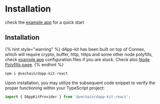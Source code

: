# Installation

check the [example app](https://github.com/vechain/vechain-dapp-kit/tree/main/examples/sample-react-app) for a quick start

## Installation

{% hint style="warning" %}
dApp-kit has been built on top of Connex, which will require crypto, buffer, http, https and some other node polyfills, check [example app](https://github.com/vechain/vechain-dapp-kit/tree/main/examples) configuration files if you are stuck. Check also [Node Polyfills page](broken-reference).
{% endhint %}

```bash
npm i @vechain/dapp-kit-react
```

Upon installation, you may utilize the subsequent code snippet to verify the proper functioning within your TypeScript project:

```typescript
import { DAppKitProvider } from '@vechain/dapp-kit-react';
```
